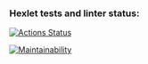 ### Hexlet tests and linter status:

[![Actions Status](https://github.com/nazhduck/fullstack-javascript-project-44/actions/workflows/hexlet-check.yml/badge.svg)](https://github.com/nazhduck/fullstack-javascript-project-44/actions)

[![Maintainability](https://api.codeclimate.com/v1/badges/07d8ad6ef8e23fa6fd03/maintainability)](https://codeclimate.com/github/nazhduck/fullstack-javascript-project-44/maintainability)